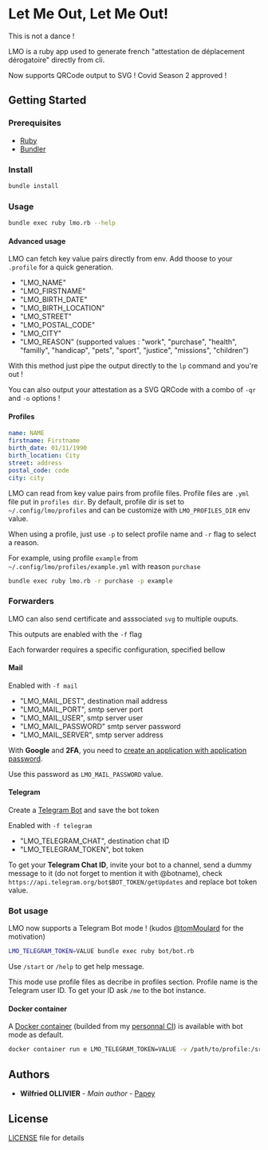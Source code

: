 # Let Me Out, Let Me Out!

This is not a dance !

LMO is a ruby app used to generate french "attestation de déplacement dérogatoire"
directly from cli.

Now supports QRCode output to SVG ! Covid Season 2 approved !

## Getting Started

### Prerequisites

- [Ruby](https://www.ruby-lang.org/fr/)
- [Bundler](https://bundler.io/)

### Install

```sh
bundle install
```

### Usage

```sh
bundle exec ruby lmo.rb --help
```

#### Advanced usage

LMO can fetch key value pairs directly from env. Add thoose to your `.profile`
for a quick generation.

- "LMO_NAME"
- "LMO_FIRSTNAME"
- "LMO_BIRTH_DATE"
- "LMO_BIRTH_LOCATION"
- "LMO_STREET"
- "LMO_POSTAL_CODE"
- "LMO_CITY"
- "LMO_REASON" (supported values : "work", "purchase", "health", "familly", "handicap", "pets", "sport", "justice", "missions", "children")

With this method just pipe the output directly to the `lp` command and you're
out !

You can also output your attestation as a SVG QRCode with a combo of `-qr` and `-o` options !

#### Profiles

```yaml
name: NAME
firstname: Firstname
birth_date: 01/11/1990
birth_location: City
street: address
postal_code: code
city: city
```

LMO can read from key value pairs from profile files. Profile files are `.yml` file put in `profiles dir`. By default, profile dir is set to `~/.config/lmo/profiles` and can be customize with `LMO_PROFILES_DIR` env value.

When using a profile, just use `-p` to select profile name and `-r` flag to select a reason.

For example, using profile `example` from `~/.config/lmo/profiles/example.yml` with reason `purchase`

```bash
bundle exec ruby lmo.rb -r purchase -p example
```

### Forwarders

LMO can also send certificate and asssociated `svg` to multiple ouputs.

This outputs are enabled with the `-f` flag

Each forwarder requires a specific configuration, specified bellow

#### Mail

Enabled with `-f mail`

- "LMO_MAIL_DEST", destination mail address
- "LMO_MAIL_PORT", smtp server port
- "LMO_MAIL_USER", smtp server user
- "LMO_MAIL_PASSWORD" smtp server password
- "LMO_MAIL_SERVER", smtp server address

With **Google** and **2FA**, you need to [create an application with application password](https://support.google.com/accounts/answer/185833?hl=en).

Use this password as `LMO_MAIL_PASSWORD` value.

#### Telegram

Create a [Telegram Bot](https://core.telegram.org/bots#creating-a-new-bot) and save the bot token

Enabled with `-f telegram`

- "LMO_TELEGRAM_CHAT", destination chat ID
- "LMO_TELEGRAM_TOKEN", bot token

To get your **Telegram Chat ID**, invite your bot to a channel, send a dummy message to it (do not forget to mention it with @botname),
check `https://api.telegram.org/bot$BOT_TOKEN/getUpdates` and replace bot token value.

### Bot usage

LMO now supports a Telegram Bot mode ! (kudos [@tomMoulard](https://github.com/tomMoulard) for the motivation)

```bash
LMO_TELEGRAM_TOKEN=VALUE bundle exec ruby bot/bot.rb
```

Use `/start` or `/help` to get help message.

This mode use profile files as decribe in profiles section. Profile name is the Telegram user ID. To get your ID ask `/me` to the bot instance.

#### Docker container

A [Docker container](https://hub.docker.com/r/papey/lmo) (builded from my [personnal CI](https://drone.github.papey.fr/papey/lmo)) is available with bot mode as default.

```bash
docker container run e LMO_TELEGRAM_TOKEN=VALUE -v /path/to/profile:/srv/lmo/profiles papey/lmo:latest
```

## Authors

- **Wilfried OLLIVIER** - _Main author_ - [Papey](https://github.com/papey)

## License

[LICENSE](LICENSE) file for details
